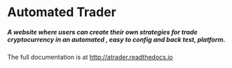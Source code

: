 # Automated Trader


##### A website where users can create their own strategies for trade cryptocurrency in an automated , easy to config and back test, platform.

The full documentation is at http://atrader.readthedocs.io

